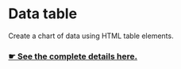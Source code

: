 # Data table

Create a chart of data using HTML table elements.

### [☛ See the complete details here.](https://learntheweb.courses/courses/web-dev-2/data-table/)
